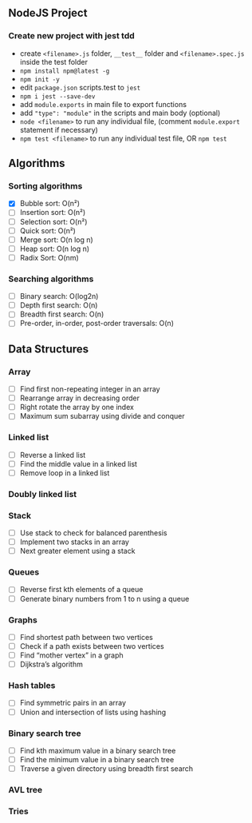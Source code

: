 ## NodeJS Project 
### Create new project with jest tdd
* create `<filename>.js` folder, `__test__` folder and `<filename>.spec.js` inside the test folder 
* `npm install npm@latest -g`
* `npm init -y`
* edit `package.json` scripts.test to `jest` 
* `npm i jest --save-dev`
* add `module.exports` in main file to export functions
* add `"type": "module"` in the scripts and main body (optional)
* `node <filename>` to run any individual file, (comment `module.export` statement if necessary)
* `npm test <filename>` to run any individual test file, OR `npm test`

## Algorithms
### Sorting algorithms
- [X] Bubble sort: O(n²)
- [ ] Insertion sort: O(n²)
- [ ] Selection sort: O(n²)
- [ ] Quick sort: O(n²)
- [ ] Merge sort: O(n log n)
- [ ] Heap sort: O(n log n)
- [ ] Radix Sort: O(nm)

### Searching algorithms
- [ ] Binary search: O(log2n)
- [ ] Depth first search: O(n)
- [ ] Breadth first search: O(n)
- [ ] Pre-order, in-order, post-order traversals: O(n)

## Data Structures
### Array
- [ ] Find first non-repeating integer in an array
- [ ] Rearrange array in decreasing order
- [ ] Right rotate the array by one index
- [ ] Maximum sum subarray using divide and conquer

### Linked list
- [ ] Reverse a linked list
- [ ] Find the middle value in a linked list
- [ ] Remove loop in a linked list

### Doubly linked list

### Stack
- [ ] Use stack to check for balanced parenthesis
- [ ] Implement two stacks in an array
- [ ] Next greater element using a stack

### Queues
- [ ] Reverse first kth elements of a queue
- [ ] Generate binary numbers from 1 to n using a queue

### Graphs
- [ ] Find shortest path between two vertices
- [ ] Check if a path exists between two vertices
- [ ] Find “mother vertex” in a graph
- [ ] Dijkstra’s algorithm

### Hash tables
- [ ] Find symmetric pairs in an array
- [ ] Union and intersection of lists using hashing

### Binary search tree
- [ ] Find kth maximum value in a binary search tree
- [ ] Find the minimum value in a binary search tree
- [ ] Traverse a given directory using breadth first search

### AVL tree

### Tries


